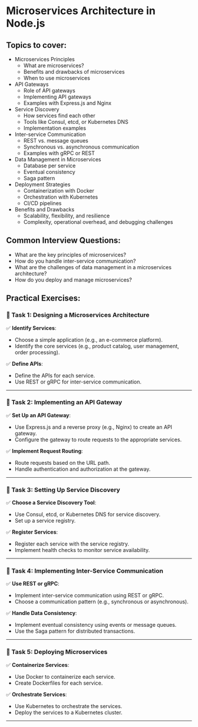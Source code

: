 # Microservices Architecture in Node.js

## Topics to cover:

-   Microservices Principles
    -   What are microservices?
    -   Benefits and drawbacks of microservices
    -   When to use microservices
-   API Gateways
    -   Role of API gateways
    -   Implementing API gateways
    -   Examples with Express.js and Nginx
-   Service Discovery
    -   How services find each other
    -   Tools like Consul, etcd, or Kubernetes DNS
    -   Implementation examples
-   Inter-service Communication
    -   REST vs. message queues
    -   Synchronous vs. asynchronous communication
    -   Examples with gRPC or REST
-   Data Management in Microservices
    -   Database per service
    -   Eventual consistency
    -   Saga pattern
-   Deployment Strategies
    -   Containerization with Docker
    -   Orchestration with Kubernetes
    -   CI/CD pipelines
-   Benefits and Drawbacks
    -   Scalability, flexibility, and resilience
    -   Complexity, operational overhead, and debugging challenges

## Common Interview Questions:

-   What are the key principles of microservices?
-   How do you handle inter-service communication?
-   What are the challenges of data management in a microservices architecture?
-   How do you deploy and manage microservices?

## Practical Exercises:

### **🔹 Task 1: Designing a Microservices Architecture**

✅ **Identify Services**:
-   Choose a simple application (e.g., an e-commerce platform).
-   Identify the core services (e.g., product catalog, user management, order processing).

✅ **Define APIs**:
-   Define the APIs for each service.
-   Use REST or gRPC for inter-service communication.

---

### **🔹 Task 2: Implementing an API Gateway**

✅ **Set Up an API Gateway**:
-   Use Express.js and a reverse proxy (e.g., Nginx) to create an API gateway.
-   Configure the gateway to route requests to the appropriate services.

✅ **Implement Request Routing**:
-   Route requests based on the URL path.
-   Handle authentication and authorization at the gateway.

---

### **🔹 Task 3: Setting Up Service Discovery**

✅ **Choose a Service Discovery Tool**:
-   Use Consul, etcd, or Kubernetes DNS for service discovery.
-   Set up a service registry.

✅ **Register Services**:
-   Register each service with the service registry.
-   Implement health checks to monitor service availability.

---

### **🔹 Task 4: Implementing Inter-Service Communication**

✅ **Use REST or gRPC**:
-   Implement inter-service communication using REST or gRPC.
-   Choose a communication pattern (e.g., synchronous or asynchronous).

✅ **Handle Data Consistency**:
-   Implement eventual consistency using events or message queues.
-   Use the Saga pattern for distributed transactions.

---

### **🔹 Task 5: Deploying Microservices**

✅ **Containerize Services**:
-   Use Docker to containerize each service.
-   Create Dockerfiles for each service.

✅ **Orchestrate Services**:
-   Use Kubernetes to orchestrate the services.
-   Deploy the services to a Kubernetes cluster.

---
